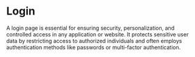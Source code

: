 # Login
A login page is essential for ensuring security, personalization, and controlled access in any application or website. It protects sensitive user data by restricting access to authorized individuals and often employs authentication methods like passwords or multi-factor authentication. 
